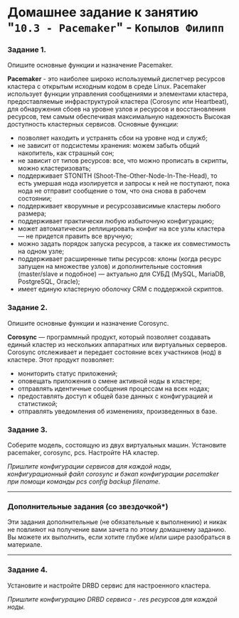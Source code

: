# Домашнее задание к занятию "`10.3 - Pacemaker`" - `Копылов Филипп`

### Задание 1.

Опишите основные функции и назначение Pacemaker.

**Pacemaker** - это наиболее широко используемый диспетчер ресурсов кластера с открытым исходным кодом в среде Linux. Pacemaker использует функции управления сообщениями и элементами кластера, предоставляемые инфраструктурой кластера (Corosync или Heartbeat), для обнаружения сбоев на уровне узлов и ресурсов и восстановления ресурсов, тем самым обеспечивая максимальную надежность Высокая доступность кластерных сервисов.
Основные функции: 
* позволяет находить и устранять сбои на уровне нод и служб;
*	не зависит от подсистемы хранения: можем забыть общий накопитель, как страшный сон;
*	не зависит от типов ресурсов: все, что можно прописать в скрипты, можно кластеризовать;
*	поддерживает STONITH (Shoot-The-Other-Node-In-The-Head), то есть умершая нода изолируется и запросы к ней не поступают, пока нода не отправит сообщение о том, что она снова в рабочем состоянии;
*	поддерживает кворумные и ресурсозависимые кластеры любого размера;
*	поддерживает практически любую избыточную конфигурацию;
*	может автоматически реплицировать конфиг на все узлы кластера — не придется править все вручную;
*	можно задать порядок запуска ресурсов, а также их совместимость на одном узле;
*	поддерживает расширенные типы ресурсов: клоны (когда ресурс запущен на множестве узлов) и дополнительные состояния (master/slave и подобное) — актуально для СУБД (MySQL, MariaDB, PostgreSQL, Oracle);
*	имеет единую кластерную оболочку CRM с поддержкой скриптов.


### Задание 2.

Опишите основные функции и назначение Corosync.

**Corosync** — программный продукт, который позволяет создавать единый кластер из нескольких аппаратных или виртуальных серверов. Corosync отслеживает и передает состояние всех участников (нод) в кластере.
Этот продукт позволяет:
*	мониторить статус приложений;
*	оповещать приложения о смене активной ноды в кластере;
*	отправлять идентичные сообщения процессам на всех нодах;
*	предоставлять доступ к общей базе данных с конфигурацией и статистикой;
*	отправлять уведомления об изменениях, произведенных в базе.


### Задание 3.

Соберите модель, состоящую из двух виртуальных машин. Установите pacemaker, corosync, pcs.  Настройте HA кластер.

*Пришлите конфигурации сервисов для каждой ноды, конфигурационный файл corosync и бэкап конфигурации pacemaker при помощи команды pcs config backup filename.*

---

### Дополнительные задания (со звездочкой*)
Эти задания дополнительные (не обязательные к выполнению) и никак не повлияют на получение вами зачета по этому домашнему заданию. Вы можете их выполнить, если хотите глубже и/или шире разобраться в материале.
 
---

### Задание 4.

Установите и настройте DRBD сервис для настроенного кластера.

*Пришлите  конфигурацию DRBD сервиса - *.res ресурсов для каждой ноды.**
